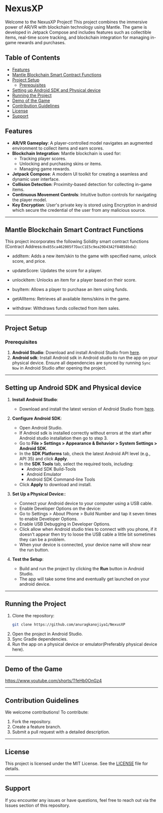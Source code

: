 # NexusXP

Welcome to the NexusXP Project! This project combines the immersive power of AR/VR with blockchain technology using Mantle. The game is developed in Jetpack Compose and includes features such as collectible items, real-time score tracking, and blockchain integration for managing in-game rewards and purchases.

## Table of Contents

- [Features](#features)
- [Mantle Blockchain Smart Contract Functions](#mantle-blockchain-smart-contract-functions)
- [Project Setup](#project-setup)
  - [Prerequisites](#prerequisites)
- [Setting up Android SDK and Physical device](#setting-up-android-sdk-and-physical-device)
- [Running the Project](#running-the-project)
- [Demo of the Game](#demo-of-the-game)
- [Contribution Guidelines](#contribution-guidelines)
- [License](#license)
- [Support](#support)


## Features

- **AR/VR Gameplay**: A player-controlled model navigates an augmented environment to collect items and earn scores.
- **Blockchain Integration**: Mantle blockchain is used for:
  - Tracking player scores.
  - Unlocking and purchasing skins or items.
  - Managing game rewards.
- **Jetpack Compose**: A modern UI toolkit for creating a seamless and dynamic user interface.
- **Collision Detection**: Proximity-based detection for collecting in-game items.
- **Continuous Movement Controls**: Intuitive button controls for navigating the player model.
- **Key Encryption**: User's private key is stored using Encryption in android which secure the credential of the user from any malicious source.

---

## Mantle Blockchain Smart Contract Functions

This project incorporates the following Solidity smart contract functions (Contract Address:```0x855ca462005f7DacC1E5c9ea29D43A2f84B58bda```):

- addItem: Adds a new item/skin to the game with specified name, unlock score, and price.

- updateScore: Updates the score for a player.

- unlockItem: Unlocks an item for a player based on their score.

- buyItem: Allows a player to purchase an item using funds.

- getAllItems: Retrieves all available items/skins in the game.

- withdraw: Withdraws funds collected from item sales.

---

## Project Setup

### Prerequisites

1. **Android Studio**: Download and install Android Studio from [here](https://developer.android.com/studio).
2. **Android sdk**: Install Android sdk in Android studio to run the app on your physical device. Ensure all dependencies are synced by running `Sync Now` in Android Studio after opening the project.

---

## Setting up Android SDK and Physical device

1. **Install Android Studio**:
   - Download and install the latest version of Android Studio from [here](https://developer.android.com/studio).

2. **Configure Android SDK**:
   - Open Android Studio.
   - If Android sdk is installed correctly without errors at the start after Android studio installation then go to step 3.
   - Go to **File > Settings > Appearance & Behavior > System Settings > Android SDK**.
   - In the **SDK Platforms** tab, check the latest Android API level (e.g., API 35) and click **Apply**.
   - In the **SDK Tools** tab, select the required tools, including:
     - Android SDK Build-Tools
     - Android Emulator
     - Android SDK Command-line Tools
   - Click **Apply** to download and install.

3. **Set Up a Physical Device:**:
   - Connect your Android device to your computer using a USB cable.
   - Enable Developer Options on the device:
   - Go to Settings > About Phone > Build Number and tap it seven times to enable Developer Options.
   - Enable USB Debugging in Developer Options.
   - Click allow when Android studio tries to connect with you phone, if it doesn't appear then try to loose the USB cable a little bit sometimes they can be a problem.
   - When your device is connected, your device name will show near the run button.

4. **Test the Setup**:
   - Build and run the project by clicking the **Run** button in Android Studio.
   - The app will take some time and eventually get launched on your android device.
     
---

## Running the Project

1. Clone the repository:
   ```bash
   git clone https://github.com/anuragkanojiya1/NexusXP
   ```
2. Open the project in Android Studio.
3. Sync Gradle dependencies.
4. Run the app on a physical device or emulator(Preferably physical device here).

---

## Demo of the Game

https://www.youtube.com/shorts/TfeHb0OnGz4

---

## Contribution Guidelines

We welcome contributions! To contribute:
1. Fork the repository.
2. Create a feature branch.
3. Submit a pull request with a detailed description.

---

## License

This project is licensed under the MIT License. See the [LICENSE](LICENSE) file for details.

---

## Support

If you encounter any issues or have questions, feel free to reach out via the Issues section of this repository.

